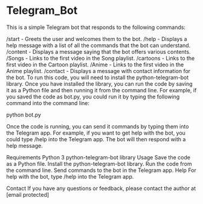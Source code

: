 # Telegram_Bot
This is a simple Telegram bot that responds to the following commands:

/start - Greets the user and welcomes them to the bot.
/help - Displays a help message with a list of all the commands that the bot can understand.
/content - Displays a message saying that the bot offers various contents.
/Songs - Links to the first video in the Song playlist.
/cartoons - Links to the first video in the Cartoon playlist.
/Anime - Links to the first video in the Anime playlist.
/contact - Displays a message with contact information for the bot.
To run this code, you will need to install the python-telegram-bot library. Once you have installed the library, you can run the code by saving it as a Python file and then running it from the command line. For example, if you saved the code as bot.py, you could run it by typing the following command into the command line:

python bot.py

Once the code is running, you can send it commands by typing them into the Telegram app. For example, if you want to get help with the bot, you could type /help into the Telegram app. The bot will then respond with a help message.

Requirements
Python 3
python-telegram-bot library
Usage
Save the code as a Python file.
Install the python-telegram-bot library.
Run the code from the command line.
Send commands to the bot in the Telegram app.
Help
For help with the bot, type /help into the Telegram app.

Contact
If you have any questions or feedback, please contact the author at [email protected]
